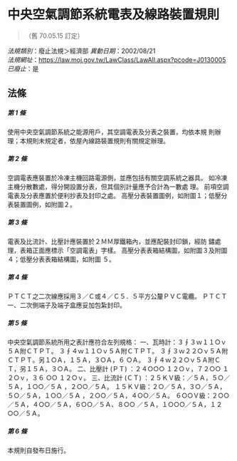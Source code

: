 # 中央空氣調節系統電表及線路裝置規則
> （舊 70.05.15 訂定）

*法規類別*：廢止法規＞經濟部
*異動日期*：2002/08/21  
*法規網址*：https://law.moj.gov.tw/LawClass/LawAll.aspx?pcode=J0130005
*已廢止*：是


## 法條
##### 第 1 條
使用中央空氣調節系統之能源用戶，其空調電表及分表之裝置，均依本規
則辦理；本規則未規定者，依屋內線路裝置規則有關規定辦理。

##### 第 2 條
空調電表應裝置於冷凍主機回路電源側，並應包括有關空調系統之器具。
如冷凍主機分散數處，得分開設置分表，但其個別計量應予合計為一數處
理。
前項空調電表及分表應置於便利抄表及封印之處。
高壓分表裝置圖例，如附圖１；低壓分表裝置圖例，如附圖２。

##### 第 3 條
電表及比流計、比壓計應裝置於２ＭＭ厚鐵箱內，並應配裝封印鎖，經防
鏽處理，表箱正面應標示「空調電表」字樣。
高壓分表表箱結構圖，如附圖３及附圖４；低壓分表表箱結構圖，如附圖
５。

##### 第 4 條
ＰＴＣＴ之二次線應採用３／Ｃ或４／Ｃ５．５平方公釐ＰＶＣ電纜。
ＰＴＣＴ一、二次側端子及端子盒應妥加包紮封印。

##### 第 5 條
中央空氣調節系統所用之表計應符合左列規格：
一、瓦時計：３∮３ｗ１１○ｖ５Ａ附ＣＴＰＴ。
    ３∮４ｗ１１○ｖ５Ａ附ＣＴＰＴ。
    ３∮３ｗ２２○ｖ５Ａ附ＣＴＰＴ。另１○Ａ，１５Ａ，３○Ａ，６
    ○Ａ。
    ３∮４ｗ２２○ｖ５Ａ附ＣＴ，另１５Ａ，３○Ａ。
二、比壓計 (ＰＴ) ：２４○○○ １２○ｖ，７２○○ １２○ｖ，３６
    ○○ １２○ｖ。
三、比流計 (ＣＴ) ：２５ＫＶ級：／５Ａ，５○／５Ａ，１○○／５Ａ
    ，２○○／５Ａ。
    １５ＫＶ級：２○／５Ａ，３○／５Ａ，５○／５Ａ，１○○／５Ａ
    ，２○○／５Ａ，４○○／５Ａ。
    ６○○Ｖ級：２○○／５Ａ，４○○／５Ａ，６○○／５Ａ、８○○
    ／５Ａ，１○○○／５Ａ，１２○○／５Ａ。


##### 第 6 條
本規則自發布日施行。


